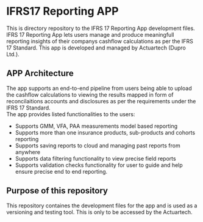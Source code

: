 # IFRS17 Reporting APP

This is directory repository to the IFRS 17 Reporting App development files. IFRS 17 Reporting App lets users manage and produce meaningfull reporting insights of their companys cashflow calculations as per the IFRS 17 Standard. This app is developed and managed by Actuartech (Dupro Ltd.). 

## APP Architecture
The app supports an end-to-end pipeline from users being able to upload the cashflow calculations to viewing the results mapped in form of reconcilaitions accounts and disclosures as per the requirements under the IFRS 17 Standard.  
The app provides listed functionalities to the users:
- Supports GMM, VFA, PAA measurements model based reporting
- Supports more than one insurance products, sub-products and cohorts reporting
- Supports saving reports to cloud and managing past reports from anywhere     
- Supports data filtering functionality to view precise field reports
- Supports validation checks functionality for user to guide and help ensure precise end to end reporting.

## Purpose of this repository
This repository containes the development files for the app and is used as a versioning and testing tool. This is only to be accessed by the Actuartech.
